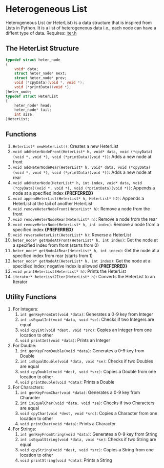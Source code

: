 # Heterogeneous List #
Heterogeneous List (or HeterList) is a data structure that is inspired from Lists in Python. It is a list of heterogeneous data i.e., each node can have a diffent type of data.
Requires: [iter.h](https://github.com/Anos-Voldigoad12/DSA/blob/main/Data_Structures/Iterator/iter.h)
## The HeterList Structure ##
```C
typedef struct heter_node
{
	void* data;
	struct heter_node* next;
	struct heter_node* prev;
	void (*cpyData)(void *, void *);
	void (*printData)(void *);
}heter_node;
typedef struct HeterList
{
	heter_node* head;
	heter_node* tail;
	int size;
}HeterList;
```
## Functions ##
1. ```HeterList* newHeterList()```: Creates a new HeterList 
2. ```void addHeterNodeFront(HeterList* h, void* data, void (*cpyData)(void *, void *), void (*printData)(void *))```: Adds a new node at front
3. ```void addHeterNodeRear(HeterList* h, void* data, void (*cpyData)(void *, void *), void (*printData)(void *))```: Adds a new node at rear
4. ```void addHeterNode(HeterList* h, int index, void* data, void (*cpyData)(void *, void *), void (*printData)(void *))```: Appends a node at a specified index **{PREFERRED}** 
5. ```void appendHeterList(HeterList* h, HeterList* h2)```: Appends a HeterList at the tail of another HeterList 
6. ```void removeHeterNodeFront(HeterList* h)```: Remove a node from the front
7. ```void removeHeterNodeRear(HeterList* h)```: Remove a node from the rear
8. ```void removeHeterNode(HeterList* h, int index)```: Remove a node from a specified index **{PREFERRED}** 
9. ```void reverseHeterList(HeterList* h)```: Reverse a HeterList
10. ```heter_node* getNodeAtFront(HeterList* h, int index)```: Get the node at a specified index from front (starts from 0)
11. ```heter_node* getNodeAtRear(HeterList* h, int index)```: Get the node at a specified index from rear (starts from 1)
12. ```heter_node* getNodeAt(HeterList* h, int index)```: Get the node at a specidied index; negative index is allowed **{PREFERRED}** 
13. ```void printHeterList(HeterList* h)```: Prints the HeterList
14. ```iterator* heterList2Iter(HeterList* h)```: Converts the HeterList to an Iterator
## Utility Functions ##
1. For Integers:
   1. ```int genKeyFromInt(void *data)```: Generates a 0-9 key from Integer
   2. ```int isEqualInt(void *data, void *se)```: Checks if two Integers are equal
   3. ```void cpyInt(void *dest, void *src)```: Copies an Integer from one location to other
   4. ```void printInt(void *data)```: Prints an Integer
2. For Double:
   1. ```int genKeyFromDouble(void *data)```: Generates a 0-9 key from Double
   2. ```int isEqualDouble(void *data, void *se)```: Checks if two Doubles are equal
   3. ```void cpyDouble(void *dest, void *src)```: Copies a Double from one location to other
   4. ```void printDouble(void *data)```: Prints a Double
3. For Characters:
   1. ```int genKeyFromChar(void *data)```: Generates a 0-9 key from Character
   2. ```int isEqualChar(void *data, void *se)```: Checks if two Characters are equal
   3. ```void cpyChar(void *dest, void *src)```: Copies a Character from one location to other
   4. ```void printChar(void *data)```: Prints a Character
4. For Strings:
   1. ```int genKeyFromString(void *data)```: Generates a 0-9 key from String
   2. ```int isEqualString(void *data, void *se)```: Checks if two String are equal
   3. ```void cpyString(void *dest, void *src)```: Copies a String from one location to other
   4. ```void printString(void *data)```: Prints a String
